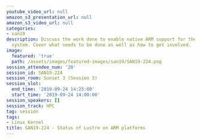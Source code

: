 ```yaml
---
youtube_video_url: null
amazon_s3_presentation_url: null
amazon_s3_video_url: null
categories:
- san19
description: Discuss the work done to enable native ARM support for the Lustre file
  system. Cover what needs to be done as well as how to get involved.
image:
  featured: 'true'
  path: /assets/images/featured-images/san19/SAN19-224.png
session_attendee_num: '20'
session_id: SAN19-224
session_room: Sunset 3 (Session 3)
session_slot:
  end_time: '2019-09-24 14:25:00'
  start_time: '2019-09-24 14:00:00'
session_speakers: []
session_track: HPC
tag: session
tags:
- Linux Kernel
title: SAN19-224 - Status of Lustre on ARM platforms
---
```

